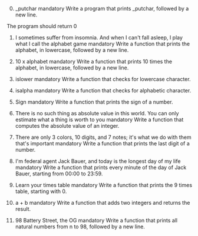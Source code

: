 0. _putchar
mandatory
Write a program that prints _putchar, followed by a new line.

The program should return 0

1. I sometimes suffer from insomnia. And when I can't fall asleep, I play what I call the alphabet game
mandatory
Write a function that prints the alphabet, in lowercase, followed by a new line.

2. 10 x alphabet
mandatory
Write a function that prints 10 times the alphabet, in lowercase, followed by a new line.

3. islower
mandatory
Write a function that checks for lowercase character.

4. isalpha
mandatory
Write a function that checks for alphabetic character.

5. Sign
mandatory
Write a function that prints the sign of a number.

6. There is no such thing as absolute value in this world. You can only estimate what a thing is worth to you
mandatory
Write a function that computes the absolute value of an integer.

7. There are only 3 colors, 10 digits, and 7 notes; it's what we do with them that's important
mandatory
Write a function that prints the last digit of a number.

8. I'm federal agent Jack Bauer, and today is the longest day of my life
mandatory
Write a function that prints every minute of the day of Jack Bauer, starting from 00:00 to 23:59.

9. Learn your times table
mandatory
Write a function that prints the 9 times table, starting with 0.

10. a + b
mandatory
Write a function that adds two integers and returns the result.

11. 98 Battery Street, the OG
mandatory
Write a function that prints all natural numbers from n to 98, followed by a new line.


